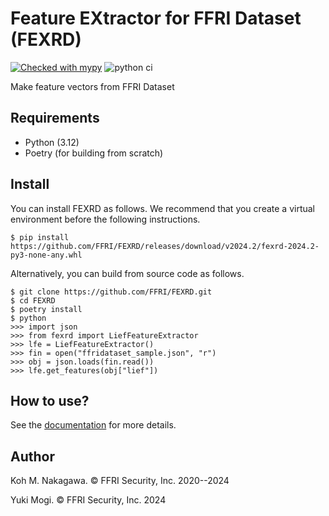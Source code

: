 Feature EXtractor for FFRI Dataset (FEXRD)
=======================================
[![Checked with mypy](http://www.mypy-lang.org/static/mypy_badge.svg)](http://mypy-lang.org/)
![python ci](https://github.com/FFRI/FEXRD/workflows/python%20ci/badge.svg)

Make feature vectors from FFRI Dataset

Requirements
---------------------------------------
- Python (3.12)
- Poetry (for building from scratch)

Install
---------------------------------------

You can install FEXRD as follows. We recommend that you create a virtual environment before the following instructions.

```
$ pip install https://github.com/FFRI/FEXRD/releases/download/v2024.2/fexrd-2024.2-py3-none-any.whl
```

Alternatively, you can build from source code as follows.

```
$ git clone https://github.com/FFRI/FEXRD.git
$ cd FEXRD
$ poetry install
$ python
>>> import json
>>> from fexrd import LiefFeatureExtractor
>>> lfe = LiefFeatureExtractor()
>>> fin = open("ffridataset_sample.json", "r")
>>> obj = json.loads(fin.read())
>>> lfe.get_features(obj["lief"])
```

How to use?
---------------------------------------
See the [documentation](https://ffri.github.io/FEXRD/) for more details.

Author
---------------------------------------
Koh M. Nakagawa. &copy; FFRI Security, Inc. 2020--2024

Yuki Mogi. &copy; FFRI Security, Inc. 2024
